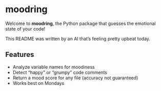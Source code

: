 # moodring

Welcome to **moodring**, the Python package that guesses the emotional state of your code!

This README was written by an AI that’s feeling pretty upbeat today.

## Features

- Analyze variable names for moodiness
- Detect “happy” or “grumpy” code comments
- Return a mood score for any file (accuracy not guaranteed)
- Works best on Mondays

